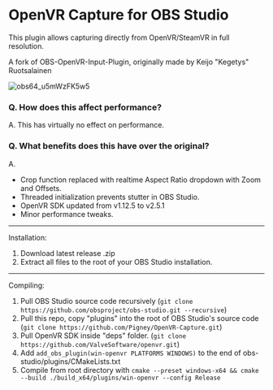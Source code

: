 # OpenVR Capture for OBS Studio

This plugin allows capturing directly from OpenVR/SteamVR in full resolution.

A fork of OBS-OpenVR-Input-Plugin, originally made by Keijo "Kegetys" Ruotsalainen

![obs64_u5mWzFK5w5](https://github.com/user-attachments/assets/28a32da3-f7de-4bca-8f09-78b7b9cebd60)


### Q. How does this affect performance?
A. This has virtually no effect on performance.
### Q. What benefits does this have over the original?
A.
- Crop function replaced with realtime Aspect Ratio dropdown with Zoom and Offsets.
- Threaded initialization prevents stutter in OBS Studio.
- OpenVR SDK updated from v1.12.5 to v2.5.1
- Minor performance tweaks.

---------

Installation:
1. Download latest release .zip
2. Extract all files to the root of your OBS Studio installation.

---------

Compiling:
1. Pull OBS Studio source code recursively (`git clone https://github.com/obsproject/obs-studio.git --recursive`)
2. Pull this repo, copy "plugins" into the root of OBS Studio's source code (`git clone https://github.com/Pigney/OpenVR-Capture.git`)
3. Pull OpenVR SDK inside "deps" folder. (`git clone https://github.com/ValveSoftware/openvr.git`)
4. Add `add_obs_plugin(win-openvr PLATFORMS WINDOWS)` to the end of obs-studio/plugins/CMakeLists.txt
5. Compile from root directory with `cmake --preset windows-x64 && cmake --build ./build_x64/plugins/win-openvr --config Release`
